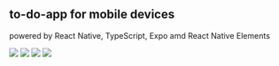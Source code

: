 ## to-do-app for mobile devices
powered by React Native, TypeScript, Expo amd React Native Elements

![](https://i.imgur.com/3ay07iz.png)
![](https://i.imgur.com/ST4ckYm.png)
![](https://i.imgur.com/rV9gsI9.png)
![](https://i.imgur.com/klWrF0H.png)
